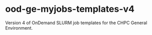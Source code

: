 # ood-ge-myjobs-templates-v4
Version 4 of OnDemand SLURM job templates for the CHPC General Environment.
